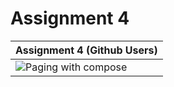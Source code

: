 # Assignment 4


| Assignment 4 (Github Users)  |  
| ------------------------------------------- | 
| ![Paging with compose](https://media.giphy.com/media/v1.Y2lkPTc5MGI3NjExMTMwMjU4ZGFkMTQ5MzRiYjc4OWQwM2NiNjVmMzhiYWRiZTRjNWU4OSZjdD1n/ZgbWVYx4A63uYMiLXm/giphy.gif) |  

